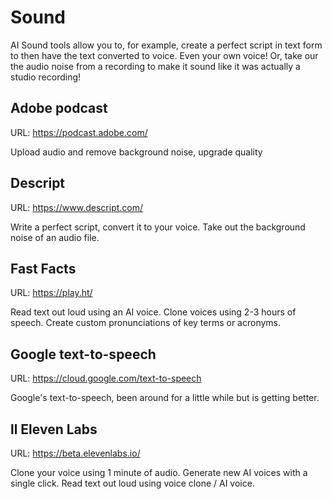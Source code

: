 # Sound

AI Sound tools allow you to, for example, create a perfect script in text form to then have the text converted to voice. Even your own voice!
Or, take our the audio noise from a recording to make it sound like it was actually a studio recording!


## Adobe podcast

URL: https://podcast.adobe.com/

Upload audio and remove background noise, upgrade quality


## Descript

URL: https://www.descript.com/

Write a perfect script, convert it to your voice.
Take out the background noise of an audio file.

## Fast Facts

URL: https://play.ht/

Read text out loud using an AI voice. Clone voices using 2-3 hours of speech. Create custom pronunciations of key terms or acronyms.

## Google text-to-speech

URL: https://cloud.google.com/text-to-speech

Google's text-to-speech, been around for a little while but is getting better.

## ll Eleven Labs

URL: https://beta.elevenlabs.io/

Clone your voice using 1 minute of audio. Generate new AI voices with a single click. Read text out loud using voice clone / AI voice.
